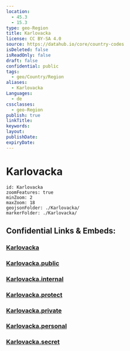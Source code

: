```yaml
---
location:
  - 45.3
  - 15.3
type: geo-Region
title: Karlovacka
license: CC BY-SA 4.0
source: https://datahub.io/core/country-codes
isDeleted: false
isReadOnly: false
draft: false
confidential: public
tags:
  - geo/Country/Region
aliases:
  - Karlovacka
Languages:
  - de
cssclasses:
  - geo-Region
publish: true
linkTitle:
keywords:
layout:
publishDate:
expiryDate:
---
```


# Karlovacka

```leaflet
id: Karlovacka
zoomFeatures: true 
minZoom: 2 
maxZoom: 18
geojsonFolder: ./Karlovacka/
markerFolder: ./Karlovacka/
```


## Confidential Links & Embeds: 

### [Karlovacka](/_Standards/Earth/Continent/Europe/Europe~Central/Croatia/Counties/Karlovacka.md) 

### [Karlovacka.public](/_public/Earth/Continent/Europe/Europe~Central/Croatia/Counties/Karlovacka.public.md) 

### [Karlovacka.internal](/_internal/Earth/Continent/Europe/Europe~Central/Croatia/Counties/Karlovacka.internal.md) 

### [Karlovacka.protect](/_protect/Earth/Continent/Europe/Europe~Central/Croatia/Counties/Karlovacka.protect.md) 

### [Karlovacka.private](/_private/Earth/Continent/Europe/Europe~Central/Croatia/Counties/Karlovacka.private.md) 

### [Karlovacka.personal](/_personal/Earth/Continent/Europe/Europe~Central/Croatia/Counties/Karlovacka.personal.md) 

### [Karlovacka.secret](/_secret/Earth/Continent/Europe/Europe~Central/Croatia/Counties/Karlovacka.secret.md)

